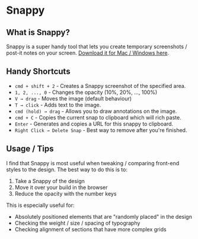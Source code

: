 # Snappy

## What is Snappy?

Snappy is a super handy tool that lets you create temporary screenshots / post-it notes on your screen. [Download it for Mac / Windows here](http://snappy-app.com/download).

## Handy Shortcuts

* `cmd + shift + 2` - Creates a Snappy screenshot of the specified area.
* `1, 2, ..., 0` - Changes the opacity (10%, 20%, ..., 100%)
* `V → drag` - Moves the image (default behaviour)
* `T → click` - Adds text to the image.
* `cmd (hold) → drag` - Allows you to draw annotations on the image.
* `cmd + C` - Copies the current snap to clipboard which will rich paste.
* `Enter` - Generates and copies a URL for this snappy to clipboard.
* `Right Click → Delete Snap` - Best way to remove after you're finished.

## Usage / Tips

I find that Snappy is most useful when tweaking / comparing front-end styles to the design. The best way to do this is to:

1. Take a Snappy of the design
2. Move it over your build in the browser
3. Reduce the opacity with the number keys

This is especially useful for:

- Absolutely positioned elements that are "randomly placed" in the design
- Checking the weight / size / spacing of typography
- Checking alignment of sections that have more complex grids
